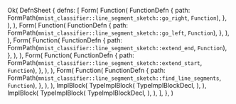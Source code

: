 Ok(
    DefnSheet {
        defns: [
            Form(
                Function(
                    FunctionDefn {
                        path: FormPath(`mnist_classifier::line_segment_sketch::go_right`, `Function`),
                    },
                ),
            ),
            Form(
                Function(
                    FunctionDefn {
                        path: FormPath(`mnist_classifier::line_segment_sketch::go_left`, `Function`),
                    },
                ),
            ),
            Form(
                Function(
                    FunctionDefn {
                        path: FormPath(`mnist_classifier::line_segment_sketch::extend_end`, `Function`),
                    },
                ),
            ),
            Form(
                Function(
                    FunctionDefn {
                        path: FormPath(`mnist_classifier::line_segment_sketch::extend_start`, `Function`),
                    },
                ),
            ),
            Form(
                Function(
                    FunctionDefn {
                        path: FormPath(`mnist_classifier::line_segment_sketch::find_line_segments`, `Function`),
                    },
                ),
            ),
            ImplBlock(
                TypeImplBlock(
                    TypeImplBlockDecl,
                ),
            ),
            ImplBlock(
                TypeImplBlock(
                    TypeImplBlockDecl,
                ),
            ),
        ],
    },
)